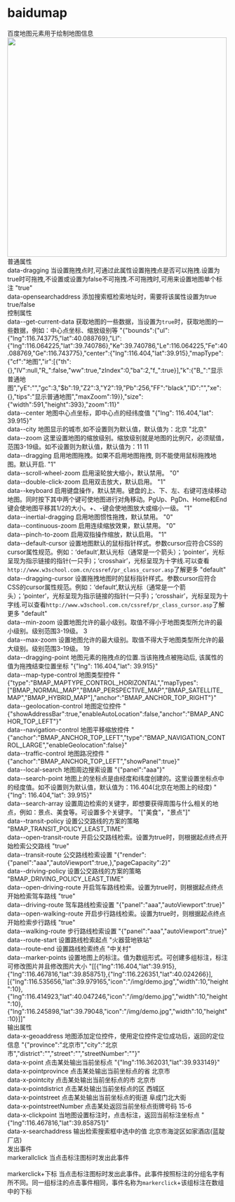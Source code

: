 # baidumap
百度地图元素用于绘制地图信息<br>
<img src="http://www.wware.org/img/baidumap2.png?_1287" width="500px"><br>
普通属性<br>
data-dragging	当设置拖拽点时,可通过此属性设置拖拽点是否可以拖拽.设置为true时可拖拽,不设置或设置为false不可拖拽.不可拖拽时,可用来设置地图单个标注	"true"<br>
data-opensearchaddress	添加搜索框检索地址时，需要将该属性设置为true	true/false<br>
控制属性<br>
data--get-current-data	获取地图的一些数据，当设置为`true`时，获取地图的一些数据，例如：中心点坐标、缩放级别等	"{"bounds":{"ul":{"lng":116.743775,"lat":40.088769},"Ll":{"lng":116.064225,"lat":39.740786},"Ke":39.740786,"Le":116.064225,"Fe":40.088769,"Ge":116.743775},"center":{"lng":116.404,"lat":39.915},"mapType":{"cf":"地图","ir":[{"th":{},"IV":null,"R_":false,"ww":true,"zIndex":0,"ba":2,"f_":true}],"k":{"B_":"显示普通地图","yE":"","gc":3,"$b":19,"Z2":3,"Y2":19,"Pb":256,"FF":"black","lD":"","xe":{},"tips":"显示普通地图","maxZoom":19}},"size":{"width":591,"height":393},"zoom":11}"<br>
data--center	地图中心点坐标，即中心点的经纬度值	"{"lng": 116.404,"lat": 39.915}"<br>
data--city	地图显示的城市,如不设置则为默认值，默认值为：北京	"北京"<br>
data--zoom	这里设置地图的缩放级别。缩放级别就是地图的比例尺，必须赋值，范围3-19级。如不设置则为默认值，默认值为：11	11<br>
data--dragging	启用地图拖拽。如果不启用地图拖拽, 则不能使用鼠标拖拽地图。默认开启.	"1"<br>
data--scroll-wheel-zoom	启用滚轮放大缩小，默认禁用。	"0"<br>
data--double-click-zoom	启用双击放大，默认启用。	"1"<br>
data--keyboard	启用键盘操作，默认禁用。键盘的上、下、左、右键可连续移动地图。同时按下其中两个键可使地图进行对角移动。PgUp、PgDn、Home和End键会使地图平移其1/2的大小。+、-键会使地图放大或缩小一级。	"1"<br>
data--inertial-dragging	启用地图惯性拖拽，默认禁用。	"0"<br>
data--continuous-zoom	启用连续缩放效果，默认禁用。	"0"<br>
data--pinch-to-zoom	启用双指操作缩放，默认启用。	"1"<br>
data--default-cursor	设置地图默认的鼠标指针样式。参数cursor应符合CSS的cursor属性规范。例如：‘default’,默认光标（通常是一个箭头）；‘pointer’，光标呈现为指示链接的指针(一只手)；‘crosshair’，光标呈现为十字线.可以查看`http://www.w3school.com.cn/cssref/pr_class_cursor.asp`了解更多	"default"<br>
data--dragging-cursor	设置拖拽地图时的鼠标指针样式。参数cursor应符合CSS的cursor属性规范。例如：‘default’,默认光标（通常是一个箭头）；‘pointer’，光标呈现为指示链接的指针(一只手)；‘crosshair’，光标呈现为十字线.可以查看`http://www.w3school.com.cn/cssref/pr_class_cursor.asp`了解更多	"default"<br>
data--min-zoom	设置地图允许的最小级别。取值不得小于地图类型所允许的最小级别。级别范围3-19级。	3<br>
data--max-zoom	设置地图允许的最大级别。取值不得大于地图类型所允许的最大级别。级别范围3-19级。	19<br>
data--dragging-point	地图元素的拖拽点的位置.当该拖拽点被拖动后, 该属性的值为拖拽结束位置坐标	"{"lng": 116.404,"lat": 39.915}"<br>
data--map-type-control	地图类型控件	"{"type":"BMAP_MAPTYPE_CONTROL_HORIZONTAL","mapTypes":["BMAP_NORMAL_MAP","BMAP_PERSPECTIVE_MAP","BMAP_SATELLITE_MAP","BMAP_HYBRID_MAP"],"anchor":"BMAP_ANCHOR_TOP_RIGHT"}"<br>
data--geolocation-control	地图定位控件	"{"showAddressBar":true,"enableAutoLocation":false,"anchor":"BMAP_ANCHOR_TOP_LEFT"}"<br>
data--navigation-control	地图平移缩放控件	"{"anchor":"BMAP_ANCHOR_TOP_LEFT","type":"BMAP_NAVIGATION_CONTROL_LARGE","enableGeolocation":false}"<br>
data--traffic-control	地图路况控件	"{"anchor":"BMAP_ANCHOR_TOP_LEFT","showPanel":true}"<br>
data--local-search	地图周边搜索设置	"{"panel":"aaa"}"<br>
data--search-point	地图上的坐标点是由经度和纬度创建的。这里设置坐标点中的经度值。如不设置则为默认值，默认值为：116.404(北京在地图上的经度)	"{"lng": 116.404,"lat": 39.915}"<br>
data--search-array	设置周边检索的关键字，即想要获得周围与什么相关的地点，例如：景点、美食等。可设置多个关键字。	"["美食"，"景点"]"<br>
data--transit-policy	设置公交路线的方案的策略	"BMAP_TRANSIT_POLICY_LEAST_TIME"<br>
data--open-transit-route	开启公交路线检索。设置为true时，则根据起点终点开始检索公交路线	"true"<br>
data--transit-route	公交路线检索设置	"{"render":{"panel":"aaa","autoViewport":true,},"pageCapacity":2}"<br>
data--driving-policy	设置公交路线的方案的策略	"BMAP_DRIVING_POLICY_LEAST_TIME"<br>
data--open-driving-route	开启驾车路线检索。设置为true时，则根据起点终点开始检索驾车路线	"true"<br>
data--driving-route	驾车路线检索设置	"{"panel":"aaa","autoViewport":true}"<br>
data--open-walking-route	开启步行路线检索。设置为true时，则根据起点终点开始检索步行路线	"true"<br>
data--walking-route	步行路线检索设置	"{"panel":"aaa","autoViewport":true}"<br>
data--route-start	设置路线检索起点	"火器营地铁站"<br>
data--route-end	设置路线检索终点	"中关村"<br>
data--marker-points	设置地图上的标注。值为数组形式。可创建多组标注，标注可修改图片并且修改图片大小	"[[{"lng":116.404,"lat":39.915},{"lng":116.467816,"lat":39.858751},{"lng":116.226351,"lat":40.024266}], [{"lng":116.535656,"lat":39.979165,"icon":"/img/demo.jpg","width":10,"height":10},{"lng":116.414923,"lat":40.047246,"icon":"/img/demo.jpg","width":10,"height":10},{"lng":116.245898,"lat":39.79048,"icon":"/img/demo.jpg","width":10,"height":10}]]"<br>
输出属性<br>
data-x-geoaddress	地图添加定位控件，使用定位控件定位成功后，返回的定位信息	"{"province":"北京市","city":"北京市","district":"","street":"","streetNumber":""}"<br>
data-x-point	点击某处输出当前坐标点	"{"lng":116.362031,"lat":39.933149}"<br>
data-x-pointprovince	点击某处输出当前坐标点的省	北京市<br>
data-x-pointcity	点击某处输出当前坐标点的市	北京市<br>
data-x-pointdistrict	点击某处输出当前坐标点的区	西城区<br>
data-x-pointstreet	点击某处输出当前坐标点的街道	阜成门北大街<br>
data-x-pointstreetNumber	点击某处返回当前坐标点街牌号码	15-6<br>
data-x-clickpoint	当地图设置标注时，点击标注，返回当前标注坐标点	"{"lng":116.467816,"lat":39.858751}"<br>
data-x-searchaddress	输出检索搜索框中选中的值	北京市海淀区如家酒店(蓝靛厂店)<br>
发出事件<br>
markerallclick	当点击标注图标时发出此事件<br>	
markerclick+下标	当点击标注图标时发出此事件。此事件按照标注的分组名字有所不同。同一组标注的点击事件相同，事件名称为`markerclick`+该组标注在数组中的下标<br>
